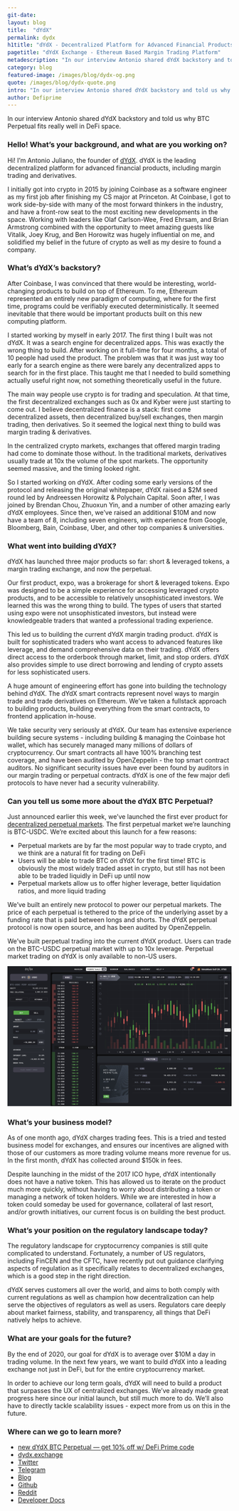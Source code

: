 ```yaml
---
git-date:
layout: blog
title:  "dYdX"
permalink: dydx
h1title: "dYdX - Decentralized Platform for Advanced Financial Products"
pagetitle: "dYdX Exchange - Ethereum Based Margin Trading Platform"
metadescription: "In our interview Antonio shared dYdX backstory and told us why BTC Perpetual fits really well in DeFi space"
category: blog
featured-image: /images/blog/dydx-og.png
quote: /images/blog/dydx-quote.png
intro: "In our interview Antonio shared dYdX backstory and told us why BTC Perpetual fits really well in DeFi space"
author: Defiprime
---
```

In our interview Antonio shared dYdX backstory and told us why BTC Perpetual fits really well in DeFi space.  

### Hello! What’s your background, and what are you working on?

Hi! I’m Antonio Juliano, the founder of [dYdX](https://dydx.exchange/). dYdX is the leading decentralized platform for advanced financial products, including margin trading and derivatives.

I initially got into crypto in 2015 by joining Coinbase as a software engineer as my first job after finishing my CS major at Princeton. At Coinbase, I got to work side-by-side with many of the most forward thinkers in the industry, and have a front-row seat to the most exciting new developments in the space. Working with leaders like Olaf Carlson-Wee, Fred Ehrsam, and Brian Armstrong combined with the opportunity to meet amazing guests like Vitalik, Joey Krug, and Ben Horowitz was hugely influential on me, and solidified my belief in the future of crypto as well as my desire to found a company.

### What’s dYdX’s backstory?

After Coinbase, I was convinced that there would be interesting, world-changing products to build on top of Ethereum. To me, Ethereum represented an entirely new paradigm of computing, where for the first time, programs could be verifiably executed deterministically. It seemed inevitable that there would be important products built on this new computing platform.

I started working by myself in early 2017. The first thing I built was not dYdX. It was a search engine for decentralized apps. This was exactly the wrong thing to build. After working on it full-time for four months, a total of 10 people had used the product. The problem was that it was just way too early for a search engine as there were barely any decentralized apps to search for in the first place. This taught me that I needed to build something actually useful right now, not something theoretically useful in the future.

The main way people use crypto is for trading and speculation. At that time, the first decentralized exchanges such as 0x and Kyber were just starting to come out. I believe decentralized finance is a stack: first come decentralized assets, then decentralized buy/sell exchanges, then margin trading, then derivatives. So it seemed the logical next thing to build was margin trading & derivatives.

In the centralized crypto markets, exchanges that offered margin trading had come to dominate those without. In the traditional markets, derivatives usually trade at 10x the volume of the spot markets. The opportunity seemed massive, and the timing looked right.

So I started working on dYdX. After coding some early versions of the protocol and releasing the original whitepaper, dYdX raised a $2M seed round led by Andreessen Horowitz & Polychain Capital. Soon after, I was joined by Brendan Chou, Zhuoxun Yin, and a number of other amazing early dYdX employees. Since then, we’ve raised an additional $10M and now have a team of 8, including seven engineers, with experience from Google, Bloomberg, Bain, Coinbase, Uber, and other top companies & universities.

### What went into building dYdX?

dYdX has launched three major products so far: short & leveraged tokens, a margin trading exchange, and now the perpetual.

Our first product, expo, was a brokerage for short & leveraged tokens. Expo was designed to be a simple experience for accessing leveraged crypto products, and to be accessible to relatively unsophisticated investors. We learned this was the wrong thing to build. The types of users that started using expo were not unsophisticated investors, but instead were knowledgeable traders that wanted a professional trading experience.

This led us to building the current dYdX margin trading product. dYdX is built for sophisticated traders who want access to advanced features like leverage, and demand comprehensive data on their trading. dYdX offers direct access to the orderbook through market, limit, and stop orders. dYdX also provides simple to use direct borrowing and lending of crypto assets for less sophisticated users.

A huge amount of engineering effort has gone into building the technology behind dYdX. The dYdX smart contracts represent novel ways to margin trade and trade derivatives on Ethereum. We’ve taken a fullstack approach to building products, building everything from the smart contracts, to frontend application in-house.

We take security very seriously at dYdX. Our team has extensive experience building secure systems - including building & managing the Coinbase hot wallet, which has securely managed many millions of dollars of cryptocurrency. Our smart contracts all have 100% branching test coverage, and have been audited by OpenZeppelin - the top smart contract auditors. No significant security issues have ever been found by auditors in our margin trading or perpetual contracts. dYdX is one of the few major defi protocols to have never had a security vulnerability.

### Can you tell us some more about the dYdX BTC Perpetual?

Just announced earlier this week, we’ve launched the first ever product for [decentralized perpetual markets](https://dydx.exchange/perpetual/?r=defiprime). The first perpetual market we’re launching is BTC-USDC. We’re excited about this launch for a few reasons:

*   Perpetual markets are by far the most popular way to trade crypto, and we think are a natural fit for trading on DeFi
*   Users will be able to trade BTC on dYdX for the first time! BTC is obviously the most widely traded asset in crypto, but still has not been able to be traded liquidly in DeFi up until now
*   Perpetual markets allow us to offer higher leverage, better liquidation ratios, and more liquid trading

We’ve built an entirely new protocol to power our perpetual markets. The price of each perpetual is tethered to the price of the underlying asset by a funding rate that is paid between longs and shorts. The dYdX perpetual protocol is now open source, and has been audited by OpenZeppelin.

We’ve built perpetual trading into the current dYdX product. Users can trade on the BTC-USDC perpetual market with up to 10x leverage. Perpetual market trading on dYdX is only available to non-US users.

![](/images/blog/dydx-perpetual-btc.png)

### What’s your business model?

As of one month ago, dYdX charges trading fees. This is a tried and tested business model for exchanges, and ensures our incentives are aligned with those of our customers as more trading volume means more revenue for us. In the first month, dYdX has collected around $150k in fees.

Despite launching in the midst of the 2017 ICO hype, dYdX intentionally does not have a native token. This has allowed us to iterate on the product much more quickly, without having to worry about distributing a token or managing a network of token holders. While we are interested in how a token could someday be used for governance, collateral of last resort, and/or growth initiatives, our current focus is on building the best product.

### What’s your position on the regulatory landscape today?

The regulatory landscape for cryptocurrency companies is still quite complicated to understand. Fortunately, a number of US regulators, including FinCEN and the CFTC, have recently put out guidance clarifying aspects of regulation as it specifically relates to decentralized exchanges, which is a good step in the right direction.

dYdX serves customers all over the world, and aims to both comply with current regulations as well as champion how decentralization can help serve the objectives of regulators as well as users. Regulators care deeply about market fairness, stability, and transparency, all things that DeFi natively helps to achieve.

### What are your goals for the future?

By the end of 2020, our goal for dYdX is to average over $10M a day in trading volume. In the next few years, we want to build dYdX into a leading exchange not just in DeFi, but for the entire cryptocurrency market.

In order to achieve our long term goals, dYdX will need to build a product that surpasses the UX of centralized exchanges. We’ve already made great progress here since our initial launch, but still much more to do. We’ll also have to directly tackle scalability issues - expect more from us on this in the future.

### Where can we go to learn more?

- [new dYdX BTC Perpetual — get 10% off w/ DeFi Prime code](https://dydx.exchange/perpetual/?r=defiprime)
- [dydx.exchange](https://dydx.exchange/)
- [Twitter](https://twitter.com/dydxprotocol)
- [Telegram](https://t.me/joinchat/GBnMlBb9mQblQck2pThTgw)
- [Blog](https://medium.com/dydxderivatives)
- [Github](https://github.com/dydxprotocol/)
- [Reddit](https://www.reddit.com/r/dydxprotocol/)
- [Developer Docs](https://docs.dydx.exchange/)
